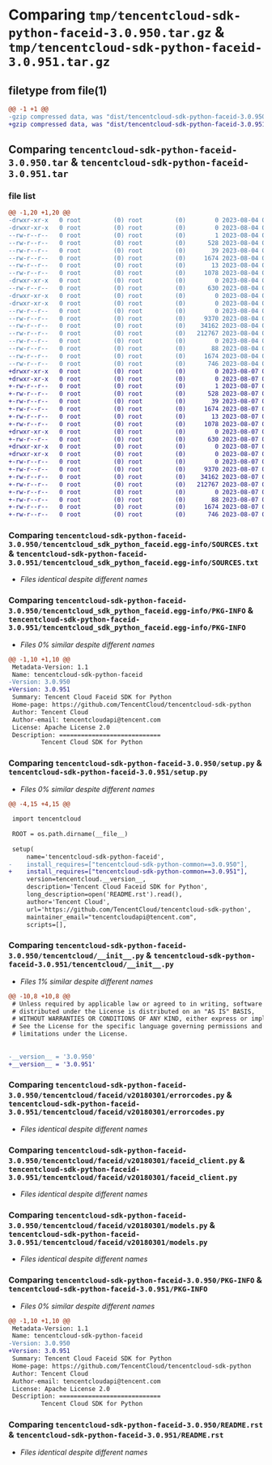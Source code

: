# Comparing `tmp/tencentcloud-sdk-python-faceid-3.0.950.tar.gz` & `tmp/tencentcloud-sdk-python-faceid-3.0.951.tar.gz`

## filetype from file(1)

```diff
@@ -1 +1 @@
-gzip compressed data, was "dist/tencentcloud-sdk-python-faceid-3.0.950.tar", last modified: Fri Aug  4 00:27:08 2023, max compression
+gzip compressed data, was "dist/tencentcloud-sdk-python-faceid-3.0.951.tar", last modified: Mon Aug  7 00:26:53 2023, max compression
```

## Comparing `tencentcloud-sdk-python-faceid-3.0.950.tar` & `tencentcloud-sdk-python-faceid-3.0.951.tar`

### file list

```diff
@@ -1,20 +1,20 @@
-drwxr-xr-x   0 root         (0) root         (0)        0 2023-08-04 00:27:08.000000 tencentcloud-sdk-python-faceid-3.0.950/
-drwxr-xr-x   0 root         (0) root         (0)        0 2023-08-04 00:27:08.000000 tencentcloud-sdk-python-faceid-3.0.950/tencentcloud_sdk_python_faceid.egg-info/
--rw-r--r--   0 root         (0) root         (0)        1 2023-08-04 00:27:08.000000 tencentcloud-sdk-python-faceid-3.0.950/tencentcloud_sdk_python_faceid.egg-info/dependency_links.txt
--rw-r--r--   0 root         (0) root         (0)      528 2023-08-04 00:27:08.000000 tencentcloud-sdk-python-faceid-3.0.950/tencentcloud_sdk_python_faceid.egg-info/SOURCES.txt
--rw-r--r--   0 root         (0) root         (0)       39 2023-08-04 00:27:08.000000 tencentcloud-sdk-python-faceid-3.0.950/tencentcloud_sdk_python_faceid.egg-info/requires.txt
--rw-r--r--   0 root         (0) root         (0)     1674 2023-08-04 00:27:08.000000 tencentcloud-sdk-python-faceid-3.0.950/tencentcloud_sdk_python_faceid.egg-info/PKG-INFO
--rw-r--r--   0 root         (0) root         (0)       13 2023-08-04 00:27:08.000000 tencentcloud-sdk-python-faceid-3.0.950/tencentcloud_sdk_python_faceid.egg-info/top_level.txt
--rw-r--r--   0 root         (0) root         (0)     1078 2023-08-04 00:27:08.000000 tencentcloud-sdk-python-faceid-3.0.950/setup.py
-drwxr-xr-x   0 root         (0) root         (0)        0 2023-08-04 00:27:08.000000 tencentcloud-sdk-python-faceid-3.0.950/tencentcloud/
--rw-r--r--   0 root         (0) root         (0)      630 2023-08-04 00:27:08.000000 tencentcloud-sdk-python-faceid-3.0.950/tencentcloud/__init__.py
-drwxr-xr-x   0 root         (0) root         (0)        0 2023-08-04 00:27:08.000000 tencentcloud-sdk-python-faceid-3.0.950/tencentcloud/faceid/
-drwxr-xr-x   0 root         (0) root         (0)        0 2023-08-04 00:27:08.000000 tencentcloud-sdk-python-faceid-3.0.950/tencentcloud/faceid/v20180301/
--rw-r--r--   0 root         (0) root         (0)        0 2023-08-04 00:27:08.000000 tencentcloud-sdk-python-faceid-3.0.950/tencentcloud/faceid/v20180301/__init__.py
--rw-r--r--   0 root         (0) root         (0)     9370 2023-08-04 00:27:08.000000 tencentcloud-sdk-python-faceid-3.0.950/tencentcloud/faceid/v20180301/errorcodes.py
--rw-r--r--   0 root         (0) root         (0)    34162 2023-08-04 00:27:08.000000 tencentcloud-sdk-python-faceid-3.0.950/tencentcloud/faceid/v20180301/faceid_client.py
--rw-r--r--   0 root         (0) root         (0)   212767 2023-08-04 00:27:08.000000 tencentcloud-sdk-python-faceid-3.0.950/tencentcloud/faceid/v20180301/models.py
--rw-r--r--   0 root         (0) root         (0)        0 2023-08-04 00:27:08.000000 tencentcloud-sdk-python-faceid-3.0.950/tencentcloud/faceid/__init__.py
--rw-r--r--   0 root         (0) root         (0)       88 2023-08-04 00:27:08.000000 tencentcloud-sdk-python-faceid-3.0.950/setup.cfg
--rw-r--r--   0 root         (0) root         (0)     1674 2023-08-04 00:27:08.000000 tencentcloud-sdk-python-faceid-3.0.950/PKG-INFO
--rw-r--r--   0 root         (0) root         (0)      746 2023-08-04 00:27:08.000000 tencentcloud-sdk-python-faceid-3.0.950/README.rst
+drwxr-xr-x   0 root         (0) root         (0)        0 2023-08-07 00:26:53.000000 tencentcloud-sdk-python-faceid-3.0.951/
+drwxr-xr-x   0 root         (0) root         (0)        0 2023-08-07 00:26:53.000000 tencentcloud-sdk-python-faceid-3.0.951/tencentcloud_sdk_python_faceid.egg-info/
+-rw-r--r--   0 root         (0) root         (0)        1 2023-08-07 00:26:53.000000 tencentcloud-sdk-python-faceid-3.0.951/tencentcloud_sdk_python_faceid.egg-info/dependency_links.txt
+-rw-r--r--   0 root         (0) root         (0)      528 2023-08-07 00:26:53.000000 tencentcloud-sdk-python-faceid-3.0.951/tencentcloud_sdk_python_faceid.egg-info/SOURCES.txt
+-rw-r--r--   0 root         (0) root         (0)       39 2023-08-07 00:26:53.000000 tencentcloud-sdk-python-faceid-3.0.951/tencentcloud_sdk_python_faceid.egg-info/requires.txt
+-rw-r--r--   0 root         (0) root         (0)     1674 2023-08-07 00:26:53.000000 tencentcloud-sdk-python-faceid-3.0.951/tencentcloud_sdk_python_faceid.egg-info/PKG-INFO
+-rw-r--r--   0 root         (0) root         (0)       13 2023-08-07 00:26:53.000000 tencentcloud-sdk-python-faceid-3.0.951/tencentcloud_sdk_python_faceid.egg-info/top_level.txt
+-rw-r--r--   0 root         (0) root         (0)     1078 2023-08-07 00:26:53.000000 tencentcloud-sdk-python-faceid-3.0.951/setup.py
+drwxr-xr-x   0 root         (0) root         (0)        0 2023-08-07 00:26:53.000000 tencentcloud-sdk-python-faceid-3.0.951/tencentcloud/
+-rw-r--r--   0 root         (0) root         (0)      630 2023-08-07 00:26:53.000000 tencentcloud-sdk-python-faceid-3.0.951/tencentcloud/__init__.py
+drwxr-xr-x   0 root         (0) root         (0)        0 2023-08-07 00:26:53.000000 tencentcloud-sdk-python-faceid-3.0.951/tencentcloud/faceid/
+drwxr-xr-x   0 root         (0) root         (0)        0 2023-08-07 00:26:53.000000 tencentcloud-sdk-python-faceid-3.0.951/tencentcloud/faceid/v20180301/
+-rw-r--r--   0 root         (0) root         (0)        0 2023-08-07 00:26:53.000000 tencentcloud-sdk-python-faceid-3.0.951/tencentcloud/faceid/v20180301/__init__.py
+-rw-r--r--   0 root         (0) root         (0)     9370 2023-08-07 00:26:53.000000 tencentcloud-sdk-python-faceid-3.0.951/tencentcloud/faceid/v20180301/errorcodes.py
+-rw-r--r--   0 root         (0) root         (0)    34162 2023-08-07 00:26:53.000000 tencentcloud-sdk-python-faceid-3.0.951/tencentcloud/faceid/v20180301/faceid_client.py
+-rw-r--r--   0 root         (0) root         (0)   212767 2023-08-07 00:26:53.000000 tencentcloud-sdk-python-faceid-3.0.951/tencentcloud/faceid/v20180301/models.py
+-rw-r--r--   0 root         (0) root         (0)        0 2023-08-07 00:26:53.000000 tencentcloud-sdk-python-faceid-3.0.951/tencentcloud/faceid/__init__.py
+-rw-r--r--   0 root         (0) root         (0)       88 2023-08-07 00:26:53.000000 tencentcloud-sdk-python-faceid-3.0.951/setup.cfg
+-rw-r--r--   0 root         (0) root         (0)     1674 2023-08-07 00:26:53.000000 tencentcloud-sdk-python-faceid-3.0.951/PKG-INFO
+-rw-r--r--   0 root         (0) root         (0)      746 2023-08-07 00:26:53.000000 tencentcloud-sdk-python-faceid-3.0.951/README.rst
```

### Comparing `tencentcloud-sdk-python-faceid-3.0.950/tencentcloud_sdk_python_faceid.egg-info/SOURCES.txt` & `tencentcloud-sdk-python-faceid-3.0.951/tencentcloud_sdk_python_faceid.egg-info/SOURCES.txt`

 * *Files identical despite different names*

### Comparing `tencentcloud-sdk-python-faceid-3.0.950/tencentcloud_sdk_python_faceid.egg-info/PKG-INFO` & `tencentcloud-sdk-python-faceid-3.0.951/tencentcloud_sdk_python_faceid.egg-info/PKG-INFO`

 * *Files 0% similar despite different names*

```diff
@@ -1,10 +1,10 @@
 Metadata-Version: 1.1
 Name: tencentcloud-sdk-python-faceid
-Version: 3.0.950
+Version: 3.0.951
 Summary: Tencent Cloud Faceid SDK for Python
 Home-page: https://github.com/TencentCloud/tencentcloud-sdk-python
 Author: Tencent Cloud
 Author-email: tencentcloudapi@tencent.com
 License: Apache License 2.0
 Description: ============================
         Tencent Cloud SDK for Python
```

### Comparing `tencentcloud-sdk-python-faceid-3.0.950/setup.py` & `tencentcloud-sdk-python-faceid-3.0.951/setup.py`

 * *Files 0% similar despite different names*

```diff
@@ -4,15 +4,15 @@
 
 import tencentcloud
 
 ROOT = os.path.dirname(__file__)
 
 setup(
     name='tencentcloud-sdk-python-faceid',
-    install_requires=["tencentcloud-sdk-python-common==3.0.950"],
+    install_requires=["tencentcloud-sdk-python-common==3.0.951"],
     version=tencentcloud.__version__,
     description='Tencent Cloud Faceid SDK for Python',
     long_description=open('README.rst').read(),
     author='Tencent Cloud',
     url='https://github.com/TencentCloud/tencentcloud-sdk-python',
     maintainer_email="tencentcloudapi@tencent.com",
     scripts=[],
```

### Comparing `tencentcloud-sdk-python-faceid-3.0.950/tencentcloud/__init__.py` & `tencentcloud-sdk-python-faceid-3.0.951/tencentcloud/__init__.py`

 * *Files 1% similar despite different names*

```diff
@@ -10,8 +10,8 @@
 # Unless required by applicable law or agreed to in writing, software
 # distributed under the License is distributed on an "AS IS" BASIS,
 # WITHOUT WARRANTIES OR CONDITIONS OF ANY KIND, either express or implied.
 # See the License for the specific language governing permissions and
 # limitations under the License.
 
 
-__version__ = '3.0.950'
+__version__ = '3.0.951'
```

### Comparing `tencentcloud-sdk-python-faceid-3.0.950/tencentcloud/faceid/v20180301/errorcodes.py` & `tencentcloud-sdk-python-faceid-3.0.951/tencentcloud/faceid/v20180301/errorcodes.py`

 * *Files identical despite different names*

### Comparing `tencentcloud-sdk-python-faceid-3.0.950/tencentcloud/faceid/v20180301/faceid_client.py` & `tencentcloud-sdk-python-faceid-3.0.951/tencentcloud/faceid/v20180301/faceid_client.py`

 * *Files identical despite different names*

### Comparing `tencentcloud-sdk-python-faceid-3.0.950/tencentcloud/faceid/v20180301/models.py` & `tencentcloud-sdk-python-faceid-3.0.951/tencentcloud/faceid/v20180301/models.py`

 * *Files identical despite different names*

### Comparing `tencentcloud-sdk-python-faceid-3.0.950/PKG-INFO` & `tencentcloud-sdk-python-faceid-3.0.951/PKG-INFO`

 * *Files 0% similar despite different names*

```diff
@@ -1,10 +1,10 @@
 Metadata-Version: 1.1
 Name: tencentcloud-sdk-python-faceid
-Version: 3.0.950
+Version: 3.0.951
 Summary: Tencent Cloud Faceid SDK for Python
 Home-page: https://github.com/TencentCloud/tencentcloud-sdk-python
 Author: Tencent Cloud
 Author-email: tencentcloudapi@tencent.com
 License: Apache License 2.0
 Description: ============================
         Tencent Cloud SDK for Python
```

### Comparing `tencentcloud-sdk-python-faceid-3.0.950/README.rst` & `tencentcloud-sdk-python-faceid-3.0.951/README.rst`

 * *Files identical despite different names*

